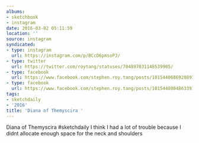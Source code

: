 ```yaml
---
albums:
- sketchbook
- instagram
date: 2016-03-02 05:11:59
location: ''
source: instagram
syndicated:
- type: instagram
  url: https://instagram.com/p/BCcD6pmsoPJ/
- type: twitter
  url: https://twitter.com/roytang/statuses/704897031148539905/
- type: facebook
  url: https://www.facebook.com/stephen.roy.tang/posts/10154406869288912:2
- type: facebook
  url: https://www.facebook.com/stephen.roy.tang/posts/10154408048633912
tags:
- sketchdaily
- '2016'
title: 'Diana of Themyscira '
---
```


Diana of Themyscira #sketchdaily I think I had a lot of trouble because I didnt allocate enough space for the neck and shoulders